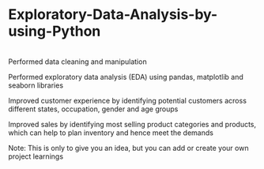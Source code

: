 # Exploratory-Data-Analysis-by-using-Python
<br>
Performed data cleaning and manipulation

Performed exploratory data analysis (EDA) using pandas, matplotlib and seaborn libraries

Improved customer experience by identifying potential customers across different states, occupation, gender and age groups

Improved sales by identifying most selling product categories and products, which can help to plan inventory and hence meet the demands

Note: This is only to give you an idea, but you can add or create your own project learnings
